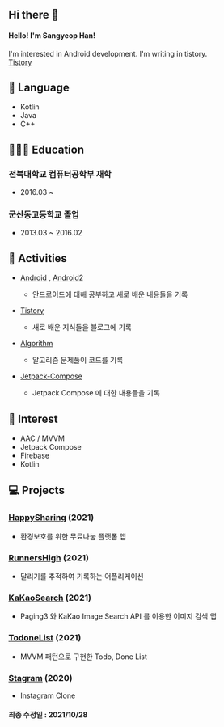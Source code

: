 ## Hi there 👋
#### Hello! I'm Sangyeop Han! </br>
I'm interested in Android development. I'm writing in tistory. </br>
[Tistory](https://hanyeop.tistory.com/)

## 💬 Language
* Kotlin
* Java
* C++

## 👨🏼‍🎓 Education
### 전북대학교 컴퓨터공학부 재학
  * 2016.03 ~ 

### 군산동고등학교 졸업
  * 2013.03 ~ 2016.02

## 🔭 Activities
* [Android](https://github.com/HanYeop/AndroidStudio-Practice) , [Android2](https://github.com/HanYeop/AndroidStudio-Practice2)
  * 안드로이드에 대해 공부하고 새로 배운 내용들을 기록

* [Tistory](https://hanyeop.tistory.com/)
  * 새로 배운 지식들을 블로그에 기록

* [Algorithm](https://github.com/HanYeop/Algorithm)
  * 알고리즘 문제풀이 코드를 기록

* [Jetpack-Compose](https://github.com/HanYeop/Jetpack-Compose)
  * Jetpack Compose 에 대한 내용들을 기록

## 🤔 Interest
* AAC / MVVM
* Jetpack Compose
* Firebase
* Kotlin

## 💻 Projects
### [HappySharing](https://github.com/HanYeop/Happy-Sharing) (2021)
* 환경보호를 위한 무료나눔 플랫폼 앱

### [RunnersHigh](https://github.com/HanYeop/RunnersHigh) (2021)
* 달리기를 추적하여 기록하는 어플리케이션

### [KaKaoSearch](https://github.com/HanYeop/KaKaoSearch) (2021)
* Paging3 와 KaKao Image Search API 를 이용한 이미지 검색 앱

### [TodoneList](https://github.com/HanYeop/TodoneList) (2021)
* MVVM 패턴으로 구현한 Todo, Done List 

### [Stagram](https://github.com/HanYeop/Stagram) (2020)
* Instagram Clone

#### 최종 수정일 : 2021/10/28

<!--
- 🔭 I’m currently working on ...
- 🌱 I’m currently learning ...
- 👯 I’m looking to collaborate on ...
- 🤔 I’m looking for help with ...
- 💬 Ask me about ...
- 📫 How to reach me: ...
- 😄 Pronouns: ...
- ⚡ Fun fact: ...
-->
